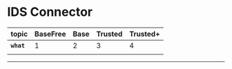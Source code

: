 # IDS Connector

|**topic**| BaseFree | Base | Trusted | Trusted+ 
|:---|:---|:---|:---|:---|
|**`what`**| 1 | 2 | 3 | 4
|||||



---
